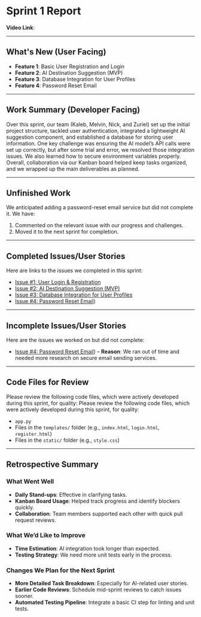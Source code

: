 # Sprint 1 Report

**Video Link**: 

---

## What's New (User Facing)
* **Feature 1**: Basic User Registration and Login  
* **Feature 2**: AI Destination Suggestion (MVP)  
* **Feature 3**: Database Integration for User Profiles
* **Feature 4**: Password Reset Email

---

## Work Summary (Developer Facing)
Over this sprint, our team (Kaleb, Melvin, Nick, and Zuriel) set up the initial project structure, tackled user authentication, integrated a lightweight AI suggestion component, and established a database for storing user information. One key challenge was ensuring the AI model’s API calls were set up correctly, but after some trial and error, we resolved those integration issues. We also learned how to secure environment variables properly. Overall, collaboration via our Kanban board helped keep tasks organized, and we wrapped up the main deliverables as planned.

---

## Unfinished Work
We anticipated adding a password-reset email service but did not complete it. We have:
1. Commented on the relevant issue with our progress and challenges.
2. Moved it to the next sprint for completion.

---

## Completed Issues/User Stories
Here are links to the issues we completed in this sprint:

* [Issue #1: User Login & Registration](https://github.com/UndyingLite/CPTS322/issues/1)
* [Issue #2: AI Destination Suggestion (MVP)](https://github.com/UndyingLite/CPTS322/issues/2)
* [Issue #3: Database Integration for User Profiles](https://github.com/UndyingLite/CPTS322/issues/4)
* [Issue #4: Password Reset Email](https://github.com/UndyingLite/CPTS322/issues/5))

---

## Incomplete Issues/User Stories
Here are the issues we worked on but did not complete:

* [Issue #4: Password Reset Email](https://github.com/UndyingLite/CPTS322/issues/5)) – **Reason**: We ran out of time and needed more research on secure email sending services.

---

## Code Files for Review
Please review the following code files, which were actively developed during this sprint, for quality:
Please review the following code files, which were actively developed during this sprint, for quality:
* `app.py`
* Files in the `templates/` folder (e.g., `index.html`, `login.html`, `register.html`)
* Files in the `static/` folder (e.g., `style.css`)


---

## Retrospective Summary

### What Went Well
* **Daily Stand-ups**: Effective in clarifying tasks.
* **Kanban Board Usage**: Helped track progress and identify blockers quickly.
* **Collaboration**: Team members supported each other with quick pull request reviews.

### What We’d Like to Improve
* **Time Estimation**: AI integration took longer than expected.
* **Testing Strategy**: We need more unit tests early in the process.

### Changes We Plan for the Next Sprint
* **More Detailed Task Breakdown**: Especially for AI-related user stories.
* **Earlier Code Reviews**: Schedule mid-sprint reviews to catch issues sooner.
* **Automated Testing Pipeline**: Integrate a basic CI step for linting and unit tests.


